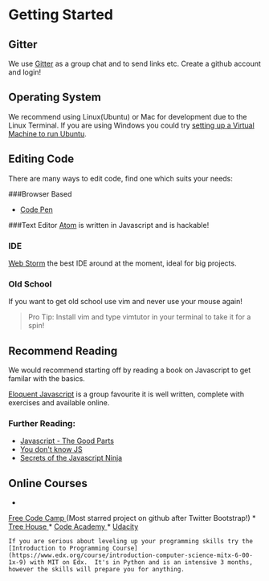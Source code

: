 # Getting Started

## Gitter
We use [Gitter](https://gitter.im/) as a group chat and to send links etc.  Create a github account and login! 

## Operating System
We recommend using Linux(Ubuntu) or Mac for development due to the Linux Terminal.  If you are using Windows you could try [setting up a Virtual Machine to run Ubuntu](http://www.instructables.com/id/Introduction-38/).

## Editing Code 
There are many ways to edit code, find one which suits your needs:  

###Browser Based
* [Code Pen](https://codepen.io/)

###Text Editor
[Atom](https://atom.io/) is written in Javascript and is hackable!

### IDE
[Web Storm](https://www.jetbrains.com/webstorm/) the best IDE around at the moment, ideal for big projects.

### Old School
If you want to get old school use vim and never use your mouse again!

> Pro Tip:  Install vim and type vimtutor in your terminal to take it for a spin!

## Recommend Reading
We would recommend starting off by reading a book on Javascript to get familar with the basics.

[Eloquent Javascript](http://eloquentjavascript.net/) is a group favourite it is well written, complete with exercises and available online.

### Further Reading:

* [Javascript - The Good Parts](http://bdcampbell.net/javascript/book/javascript_the_good_parts.pdf)
* [You don't know JS](https://github.com/getify/You-Dont-Know-JS)
* [Secrets of the Javascript Ninja](https://www.manning.com/books/secrets-of-the-javascript-ninja)

## Online Courses
* 
[Free Code Camp
](https://www.freecodecamp.com/) (Most starred project on github after Twitter Bootstrap!)
* 
[Tree House
](https://teamtreehouse.com/library/topic:javascript)
* 
[Code Academy
](https://www.codecademy.com/)
* 
[Udacity](https://www.udacity.com/)

```
If you are serious about leveling up your programming skills try the [Introduction to Programming Course](https://www.edx.org/course/introduction-computer-science-mitx-6-00-1x-9) with MIT on Edx.  It's in Python and is an intensive 3 months, however the skills will prepare you for anything.
```